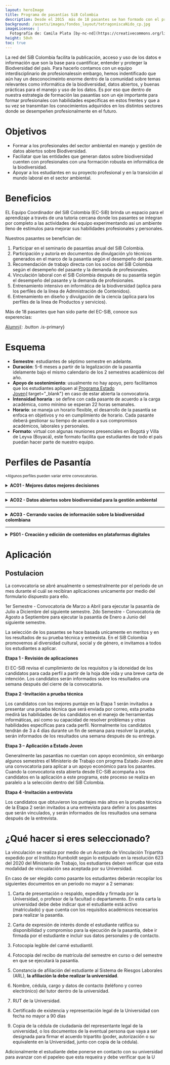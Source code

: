 ```yaml
---
layout: heroImage
title: Programa de pasantías SiB Colombia
description: Desde el 2015  más de 18 pasantes se han formado con el programa de pasantías en sus diferentes líneas de trabajo.
background: /assets/images/fondos_layout/tetragoniscaNido_cp.jpg
imageLicense: |
  Fotografía de: Camila Plata [by-nc-nd](https://creativecommons.org/licenses/by-nc-nd/2.0/)  vía [Flickr](https://www.flickr.com/photos/camisilver/) 
height: 50vh
toc: true
---
```


La red del SiB Colombia facilita la publicación, acceso y uso de los datos e información que son la base para cuantificar, entender y proteger la Biodversidad del país. Para hacerlo contamos con un equipo interdisciplinario de profesionalessin embargo, hemos indentificado que aún hay un desconocimeinto enorme dentro de la comunidad sobre temas relevantes como informática de la biodiversidad, datos abiertos, y buenas prácticas para el manejo y uso de los datos. Es por eso que dentro de nuestra estrategia de formación las pasantías son un eje importante para formar profesionales con habilidades específicas en estos frentes y que a su vez se transmitan los conocimientos adquiridos en los distintos sectores donde se desempeñen profesionalmente en el futuro.


# Objetivos

* Formar a los profesionales del sector ambiental en manejo y gestión de datos abiertos sobre Biodiversidad.
* Faciliatar que las entidades que generan datos  sobre biodiversidad cuenten con profesionales con una formación robusta en informática de la biodiversidad.
* Apoyar a los estudiantes en su proyecto profesional y en la transición al mundo laboral en el sector ambiental.


# Beneficios

EL Equipo Coordinador del SiB Colombia (EC-SiB) brinda un espacio para el aprendizaje a través de una tutoria cercana donde los pasantes se integran por completo a las actividades del equipo experimentando así un ambiente lleno de estímulos para mejorar sus habilidades profesionales y personales.

Nuestros pasantes se benefician de:

1. Participar en el seminario de pasantías anual del SiB Colombia.
2. Participación y autoría en documentos de divulgación y/o técnicos generados en el marco de la pasantía según el desempeño del pasante.
3. Recomendación de trabajo directa con los socios del SiB Colombia según el desempeño del pasante y la demanda de profesionales.
4. Vinculación laboral con el SiB Colombia después de su pasantía según el desempeño del pasante y la demanda de profesionales.
5. Entrenamiento intensivo en informática de la biodiversidad (aplica para los perfiles de la línea de Admnistración de Contenidos).
6. Entrenamiento en diseño y divulgación de la ciencia (aplica para los perfiles de la línea de Productos y servicios).

Más de 18 pasantes que han sido parte del EC-SiB, conoce sus experencias:

[Alumni](/comunidad/formacion/alumni){: .button .is-primary}

# Esquema

- **Semestre**: estudiantes de séptimo semestre en adelante.
- **Duración**: 5-6 meses a partir de la legalización de la pasantía idelamente bajo el mismo calendario de los 2 semestres académicos del año.
- **Apoyo de sostenimiento**: usualmente no hay apoyo, pero facilitamos que los estudiantes apliquen al [Programa Estado Joven](https://www.mintrabajo.gov.co/empleo-y-pensiones/movilidad-y-formacion/estado-joven){:target="_blank"} en caso de estar abierta la convocatoria.
- **Intensidad horaria** : se define con cada pasante de acuerdo a la carga académica, como mínimo se esperan 22 horas semanales.
- **Horario**: se maneja un horario flexible, el desarrollo de la pasantía se enfoca en objetivos y no en cumplimiento de horario. Cada pasante deberá gestionar su tiempo de acuerdo a sus compromisos académicos, laborales y personales.
- **Formato**: virtual con algunas reuniones presenciales en Bogotá y Villa de Leyva (Boyacá), este formato facilita que estudiantes de todo el país puedan hacer parte de nuestro equipo.

# Perfiles de Pasantía
<sub>*Algunos perfiles pueden variar entre convocatorias.</sub>

<details>
    <summary markdown="span"><B>AC01 - Mejores datos mejores decisiones</B></summary>
    
<br>
Esta pasantía se enmarca en la temática de **Informática de la Biodiversidad** y busca realizar una **revisión retrospectiva de calidad**  de los datos sobre biodiversidad publicados a través del SiB Colombia con el objetivo de hacer actualizaciones y ajustes que aumenten el potencial de uso de estos datos, permitiendo así que estos sirvan para apoyar procesos de investigación, educación y la toma de decisiones.

<br>
<b>Carreras</b>: Biología, Ecología y afines.
<b>Habilidades</b>: uso de herramientas informáticas y de programación (excel, R, python, otros), buena redacción, creatividad para la resolución de problemas.
<b>Idiomas</b>: manejo básico-intermedio de Inglés.

<br>
</b>Actividades</b>:
<ul>
  <li>Administrar e integrar datos e información sobre biodiversidad a través de diferentes herramientas de publicación en línea.</li>
  <li>Implementar herramientas informáticas para la validación, limpieza y mejora de la calidad de datos sobre biodiversidad. </li>
  <li>Participar en los procesos de publicación y el acceso libre a datos e información sobre biodiversidad.</li>
</ul> 


</details>

___

<details>
    <summary markdown="span"><B>AC02 - Datos abiertos sobre biodiversidad para la gestión ambiental</B></summary>
    
<br>
  Esta pasantía se enmarca en la normativa ambiental del país (decretos 1376 y 3016 de 2013 -hoy compilados en el[decreto 1076 de 2015](https://www.minambiente.gov.co/images/normativa/app/decretos/4e-DECRETO%201076%20DE%202015%20MINAMBIENTE%20EXPIDE%20DECRETO%20%C3%9ANICO%20REGLAM.%20SECTOR%20AMBIENTE%20Y%20DESARROLLO%20SOSTENIBLE.pdf){:target="_blank"} que regula la recolección de especímenes; y busca facilitar que los datos sobre biodiversidad generados bajo esta normativa se transformen en una herramienta de conocimiento más allá de los obligaciones legales y que a su ves les permita a los publicadores recibir crédito académido y demás beneficios asociados a la publciación a través del SiB Colombia.

**Carreras**: Biología, Ingeniería ambiental y afines
**Habilidades**: uso de herramientas informáticas y de programación (excel, R, python, otros), buena redacción, conocimientos sobre gestión ambiental,creatividad para la resolución de problemas.
**Idiomas**: manejo básico-intermedio de Inglés.
  
**Actividades**:
- Administrar e integrar datos e información sobre biodiversidad asociados a diferentes permisos de recolección, facilitando el cumplimiento de la normativa ambiental.
- Generación de inventarios de los datos asociados a los permisos de recolección usando el lenguaje de programación de python.
- Implementar herramientas informáticas para la validación, limpieza y mejora de la calidad de datos sobre biodiversidad. 
- Migrar datos sobre biodiversidad asociados a la normativa para que tengan mayor visibilidad y potencial de uso.

</details>

___

<details>
    <summary markdown="span"><B>AC03 - Cerrando vacios de información sobre la biodiversidad colombiana</B></summary>
    
<br>
Esta pasantía busca facilitar la publicación de datos de diferentes grupos biológicos, zonas geográficas  o temáticas para los cuales existe muy poca o ningun tipo de información publciada de manera libre y gratuita. En cada convocatoria identificamos un aliado estratégico para trabajar sobre sus datos y asegurar que estos sean publicados con la mejor calidad posible. A la fecha hemos trabajado de la mano con la [Pontificia Universidad Javeriana](https://www.gbif.org/dataset/9f99a46b-d812-45a2-b51a-3f48f65357b5){:target="_blank"} facilitando la publicación de datos de colecciones biológicas de microoganismos y con el[INVEMAR](https://obis.org/node/d2f71b1b-9138-4aba-ad8f-8327ac3d041e){:target="_blank"} para la publicación de datos marino-costeros.

**Carreras**: Biología, Ecología y afines.
**Habilidades**: uso de herramientas informáticas y de programación (excel, R, python, otros), buena redacción, conocimientos sobre gestión ambiental,creatividad para la resolución de problemas.
**Idiomas**: manejo básico-intermedio de Inglés.
  
**Actividades**:
- Generación de perfiles para la publicación de un tipo de datos o fuente específica.
- Administrar e integrar datos e información sobre biodiversidad a través de diferentes herramientas de publicación en línea
- Implementar herramientas informáticas para la validación, limpieza y mejora de la calidad de datos sobre biodiversidad. 
- Participar en los procesos de publicación y el acceso libre a datos e información sobre biodiversidad.

</details>

___

<details>
    <summary markdown="span"><B>PS01 - Creación y edición de contenidos en plataformas digitales</B></summary>
    
<br>
Esta pasantía busca el diseño e implementar estrategias de divulgación científica sobre la publicación, acceso y uso de datos abiertos sobre biodiversidad.

**Carreras**: Diseño Gráfico, Diseño Industrial, Diseño interactivo, Artes visuales, Animación.
**Habilidades**: manejo plataforma adobe, eedes sociales, páginas web y aplicativos móviles.
**Idiomas**: manejo básico-intermedio de Inglés.
  
**Actividades**:
- Crear, maquetar, preparar, editar y optimizar piezas de divulgación.
- Gestión de redes sociales.
- Creación de material fotográfico y/o audiovisual
  
</details>

# Aplicación

## Postulacion

La convocatoria se abré  anualmente o semestralmente por el periodo de un mes durante el cuál se recibiran aplicaciones unicamente por medio del formulario dispuesto para ello.
  
  1er Semestre -  Convocatoria de Marzo a Abril para ejecutar la pasantía de Julio a Diciembre del siguiente semestre.
  2do Semestre -  Convocatoria de Agosto a Septiembre para ejecutar la pasantía de Enero a Junio del siguiente semestre.

La selección de los pasantes se hace basada unicamente en meritos y en los resultados de su prueba técnica y entrevista. En el SiB Colombia promovemos al diversidad cultural, social y de género, e invitamos a todos los estudiantes a aplicar.

**Etapa 1 - Revisión de aplicaciones**

  El EC-SiB revisa el cumplimiento de los requisitos y la idoneidad de los candidatos para cada perfil a partir de la hoja dde vida y una breve carta de intención. 
  Los candidatos serán informados sobre los resultados una semana después del cierre de la convocatoria.
  
**Etapa 2 -Invitación a prueba técnica** 

  Los candidatos  con los mejores puntaje en la Etapa 1 serán invitados a presentar una prueba técnica que será enviada por correo, esta prueba medirá las
  habilidades de los candidatos en el manejo de herramientas informáticas, así como su capacidad de resolver problemas y otras habilidades específicas para cada
  perfil. 
  Normalmente los candidatos tendrán de 3 a 4 días durante un fin de semana para resolver la prueba, y serán informados de los resultados una semana después de su entrega. 

**Etapa 3 – Aplicación a Estado Joven**

 Generalmente las pasantías no cuentan con apoyo económico, sin embargo algunos semestres el Ministerio de Trabajo con progrma Estado Joven abre una convocatoria para aplicar a un apoyo económico para los pasantes.
 Cuando la convocatoria esta abierta desde EC-SiB acompaña a los candidatos en la aplicación a este programa, este proceso se realiza en paralelo a la selección dentro del SiB Colombia.

**Etapa 4 -Invitación a entrevista** 

Los candidatos que obtuvieron los puntajes más altos en la prueba técnica de la Etapa 2 serán invitados a una entrevista para definir a los pasantes que serán vinculados, y serán informados de los resultados una semana después de la entrevista.
  

# ¿Qué hacer si eres seleccionado?

La vinculación se realiza por medio de un Acuerdo de Vinculación Tripartita expedido por el Instituto Humboldt según lo estipulado en la resolución 623 del 2020 del Ministerio de Trabajo, los estudiantes deben verificar que esta modalidad de vincualación sea aceptada por su Universidad.

En caso de ser elegido como pasante los estudiantes deberán recopilar los siguientes documentos en un periodo no mayor a 2 semanas:


1. Carta de presentación o respaldo, expedida y firmada por la Universidad, o profesor de la facultad o departamento. En esta carta la universidad debe debe indicar que el estudiante está activo (matriculado) y que cuenta con los requisitos académicos necesarios para realizar la pasantía.

2. Carta de expresión de interés donde el estudiante ratifica su disponibilidad y compromiso para la ejecución de la pasantía, debe ir firmada por el estudiante e incluir sus datos personales y de contacto.

3. Fotocopia legible del carné estudiantil.

4. Fotocopia del recibo de matrícula del semestre en curso o del semestre en que se ejecutará la pasantía.

5. Constancia de afiliación del estudiante al Sistema de Riesgos Laborales (ARL), **la afiliación la debe realizar la universidad**.

6. Nombre, cédula, cargo y datos de contacto (teléfono y correo electrónico) del tutor dentro de la universidad.

7. RUT de la Universidad.

8. Certificado de existencia y representación legal de la Universidad con fecha no mayor a 90 días

9. Copia de la cédula de ciudadanía del representante legal de la universidad, o los documentos de la eventual persona que vaya a ser designada para firmar el acuerdo tripartito (poder, autorización o su equivalente en la Universidad, junto con copia de la cédula).

Adicionalmente el estudiante debe ponerse en contacto con su universidad para avanzar con el papeleo que esta requeira y debe verificar que la U

